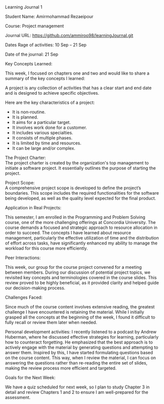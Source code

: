 Learning Journal 1

Student Name: Amirmohammad Rezaeipour

Course: Project management

Journal URL: https://github.com/ammiroo98/learningJournal.git

Dates Rage of activities: 10 Sep – 21 Sep

Date of the journal: 21 Sep



Key Concepts Learned:

This week, I focused on chapters one and two and would like to share a summary of the key concepts I learned:

A project is any collection of activities that has a clear start and end date and is designed to achieve specific objectives.

Here are the key characteristics of a project:  
- It is non-routine.  
- It is planned.  
- It aims for a particular target.  
- It involves work done for a customer.  
- It includes various specialties.  
- It consists of multiple phases.  
- It is limited by time and resources.  
- It can be large and/or complex.  

The Project Charter:  
The project charter is created by the organization's top management to initiate a software project. It essentially outlines the purpose of starting the project.

Project Scope:  
A comprehensive project scope is developed to define the project’s boundaries. This scope includes the required functionalities for the software being developed, as well as the quality level expected for the final product.





Application in Real Projects:

This semester, I am enrolled in the Programming and Problem Solving course, one of the more challenging offerings at Concordia University. The course demands a focused and strategic approach to resource allocation in order to succeed. The concepts I have learned about resource management, particularly the effective utilization of time and the distribution of effort across tasks, have significantly enhanced my ability to manage the workload for this course more efficiently.




Peer Interactions:

This week, our group for the course project convened for a meeting between members. During our discussion of potential project topics, we revisited key concepts and terminologies covered in the course slides. This review proved to be highly beneficial, as it provided clarity and helped guide our decision-making process.



Challenges Faced:

Since much of the course content involves extensive reading, the greatest challenge I have encountered is retaining the material. While I initially grasped all the concepts at the beginning of the week, I found it difficult to fully recall or review them later when needed.


Personal development activities:
I recently listened to a podcast by Andrew Huberman, where he discussed effective strategies for learning, particularly how to counteract forgetting. He emphasized that the best approach is to actively engage with the material by generating questions and attempting to answer them. Inspired by this, I have started formulating questions based on the course content. This way, when I review the material, I can focus on answering the questions rather than re-reading the entire set of slides, making the review process more efficient and targeted.



Goals for the Next Week:

We have a quiz scheduled for next week, so I plan to study Chapter 3 in detail and review Chapters 1 and 2 to ensure I am well-prepared for the assessment.

